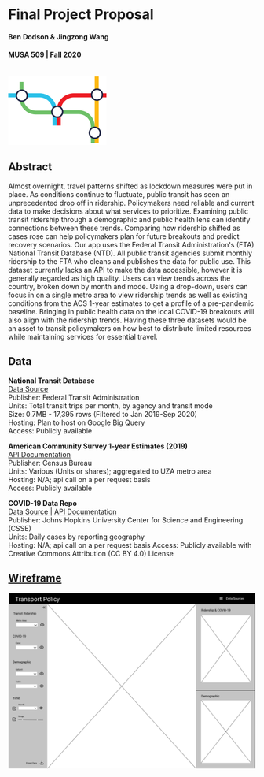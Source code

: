 # Final Project Proposal
#### Ben Dodson & Jingzong Wang
#### MUSA 509 | Fall 2020
<br>

<img src="https://github.com/MUSA-509/final-project-jingzong-ben/blob/master/assets/logo.png" style="width:200px;"/>

## Abstract
Almost overnight, travel patterns shifted as lockdown measures were put in place. As conditions continue to fluctuate, public transit has seen an unprecedented drop off in ridership. Policymakers need reliable and current data to make decisions about what services to prioritize. Examining public transit ridership through a demographic and public health lens can identify connections between these trends. Comparing how ridership shifted as cases rose can help policymakers plan for future breakouts and predict recovery scenarios. Our app uses the Federal Transit Administration's (FTA) National Transit Database (NTD). All public transit agencies submit monthly ridership to the FTA who cleans and publishes the data for public use. This dataset currently lacks an API to make the data accessible, however it is generally regarded as high quality. Users can view trends across the country, broken down by month and mode. Using a drop-down, users can focus in on a single metro area to view ridership trends as well as existing conditions from the ACS 1-year estimates to get a profile of a pre-pandemic baseline. Bringing in public health data on the local COVID-19 breakouts will also align with the ridership trends. Having these three datasets would be an asset to transit policymakers on how best to distribute limited resources while maintaining services for essential travel.

## Data
<b>National Transit Database</b> 
<br> <a href="https://www.transit.dot.gov/ntd/data-product/monthly-module-adjusted-data-release"> Data Source </a> 
<br> Publisher: Federal Transit Administration
<br> Units: Total transit trips per month, by agency and transit mode
<br> Size: 0.7MB - 17,395 rows (Filtered to Jan 2019-Sep 2020)
<br> Hosting: Plan to host on Google Big Query
<br> Access: Publicly available 

<b>American Community Survey 1-year Estimates (2019)</b> 
<br> <a href="https://www.census.gov/data/developers/data-sets/acs-1year.html"> API Documentation </a>
<br> Publisher: Census Bureau
<br> Units: Various (Units or shares); aggregated to UZA metro area
<br> Hosting: N/A; api call on a per request basis
<br> Access: Publicly available

<b>COVID-19 Data Repo</b>
<br> <a href="https://github.com/CSSEGISandData/COVID-19"> Data Source </a> | <a href="https://pipedream.com/@pravin/http-api-for-latest-covid-19-data-p_G6CLVM/edit"> API Documentation </a>
<br> Publisher: Johns Hopkins University Center for Science and Engineering (CSSE)
<br> Units: Daily cases by reporting geography
<br> Hosting: N/A; api call on a per request basis
Access: Publicly available with Creative Commons Attribution (CC BY 4.0) License

## <a href="https://www.figma.com/file/0PVeefNnvioodWHnQWbDJa/Transport-Policy-APP?node-id=0%3A1">Wireframe</a>
<img src="https://github.com/MUSA-509/final-project-jingzong-ben/blob/assets/TransportPolicyWireframe.png" style="width:800px;"/>
